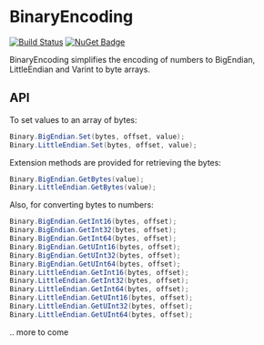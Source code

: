 # BinaryEncoding

[![Build Status](https://travis-ci.org/tabrath/BinaryEncoding.svg?branch=master)](https://travis-ci.org/tabrath/BinaryEncoding)
[![NuGet Badge](https://buildstats.info/nuget/BinaryEncoding)](https://www.nuget.org/packages/BinaryEncoding/)

BinaryEncoding simplifies the encoding of numbers to BigEndian, LittleEndian and Varint to byte arrays.

## API

To set values to an array of bytes:
``` cs
Binary.BigEndian.Set(bytes, offset, value);
Binary.LittleEndian.Set(bytes, offset, value);
```

Extension methods are provided for retrieving the bytes:
``` cs
Binary.BigEndian.GetBytes(value);
Binary.LittleEndian.GetBytes(value);
```

Also, for converting bytes to numbers:
``` cs
Binary.BigEndian.GetInt16(bytes, offset);
Binary.BigEndian.GetInt32(bytes, offset);
Binary.BigEndian.GetInt64(bytes, offset);
Binary.BigEndian.GetUInt16(bytes, offset);
Binary.BigEndian.GetUInt32(bytes, offset);
Binary.BigEndian.GetUInt64(bytes, offset);
Binary.LittleEndian.GetInt16(bytes, offset);
Binary.LittleEndian.GetInt32(bytes, offset);
Binary.LittleEndian.GetInt64(bytes, offset);
Binary.LittleEndian.GetUInt16(bytes, offset);
Binary.LittleEndian.GetUInt32(bytes, offset);
Binary.LittleEndian.GetUInt64(bytes, offset);
```

.. more to come